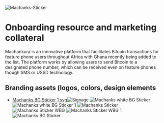 ![Machanks-Sticker](https://github.com/MGTehuti/Machankura-8333.mobi/assets/138019359/1c481634-af9c-40b5-a35d-31c49db866ec)

# Onboarding resource and marketing collateral
Machankura is an innovative platform that facilitates Bitcoin transactions for feature phone users throughout Africa with Ghana recently being added to the list. The platform works by allowing users to send Bitcoin to a designated phone number, which can be received even on feature phones though SMS or USSD technology.

## Branding assets (logos, colors, design elements
- [Machanks BG Sticker 1 svg](https://github.com/MGTehuti/Machankura-8333.mobi/assets/138019359/0abf1954-d31f-4153-94e0-f5675aed2d1e)![Signage](https://github.com/MGTehuti/Machankura-8333.mobi/assets/138019359/171addf5-982a-4da6-a6e0-22c96e1458d9)
![Machanks white BG Sticker](https://github.com/MGTehuti/Machankura-8333.mobi/assets/138019359/7db8ee14-66c4-4422-97d8-34a59ad85718)
![Machanks white BG Sticker 1](https://github.com/MGTehuti/Machankura-8333.mobi/assets/138019359/f7d13d52-ae6b-49ba-a692-22a8244648b6)
![Machanks Sticker](https://github.com/MGTehuti/Machankura-8333.mobi/assets/138019359/54aa8a55-d2d3-4d10-94a5-f213ee4cf2d0)
![Machanks Sticker WBG](https://github.com/MGTehuti/Machankura-8333.mobi/assets/138019359/1c78b786-3fdc-4632-8654-ce4a46e581c0)
![Machanks Sticker WBG 1](https://github.com/MGTehuti/Machankura-8333.mobi/assets/138019359/9e2c23b4-294e-406e-98aa-a7467b9dd92b)
![Machanks BG Sticker](https://github.com/MGTehuti/Machankura-8333.mobi/assets/138019359/17ba89b1-504a-42c6-a2ad-ffaf911abe39)


